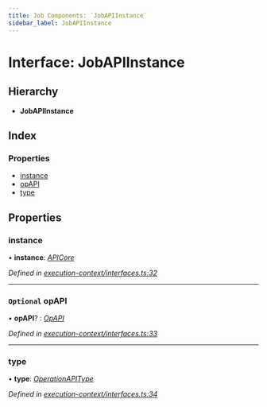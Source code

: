 ```yaml
---
title: Job Components: `JobAPIInstance`
sidebar_label: JobAPIInstance
---
```


# Interface: JobAPIInstance

## Hierarchy

* **JobAPIInstance**

## Index

### Properties

* [instance](jobapiinstance.md#instance)
* [opAPI](jobapiinstance.md#optional-opapi)
* [type](jobapiinstance.md#type)

## Properties

###  instance

• **instance**: *[APICore](../classes/apicore.md)*

*Defined in [execution-context/interfaces.ts:32](https://github.com/terascope/teraslice/blob/0ae31df4/packages/job-components/src/execution-context/interfaces.ts#L32)*

___

### `Optional` opAPI

• **opAPI**? : *[OpAPI](../overview.md#opapi)*

*Defined in [execution-context/interfaces.ts:33](https://github.com/terascope/teraslice/blob/0ae31df4/packages/job-components/src/execution-context/interfaces.ts#L33)*

___

###  type

• **type**: *[OperationAPIType](../overview.md#operationapitype)*

*Defined in [execution-context/interfaces.ts:34](https://github.com/terascope/teraslice/blob/0ae31df4/packages/job-components/src/execution-context/interfaces.ts#L34)*
